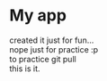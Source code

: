 # My app  
created it just for fun...  
nope just for practice :p  
to practice git pull  
this is it.
